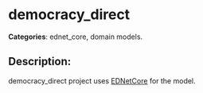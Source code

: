 # democracy_direct 

**Categories**: ednet_core, domain models. 

## Description: 
democracy_direct project uses 
[EDNetCore](https://github.com/context-dev/ednet_core) for the model.